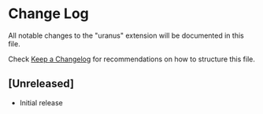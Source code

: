 # Change Log
All notable changes to the "uranus" extension will be documented in this file.

Check [Keep a Changelog](http://keepachangelog.com/) for recommendations on how to structure this file.

## [Unreleased]
- Initial release
